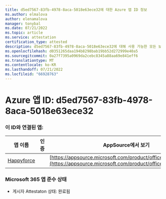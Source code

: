 ```yaml
---
title: d5ed7567-83fb-4978-8aca-5018e63ece32에 대한 Azure 앱 ID 정보
ms.author: elmalova
author: elenamalova
manager: tonybal
ms.date: 07/21/2022
ms.topic: article
ms.service: attestation
certification_type: attested
description: d5ed7567-83fb-4978-8aca-5018e63ece32에 대해 사용 가능한 모든 보안 및 규정 준수 정보입니다.
ms.openlocfilehash: d0351265daa194b8298bab19bb52d272999e40a5
ms.sourcegitcommit: 0a27f7395a0969da2cebc8345a88aa69e841eff6
ms.translationtype: MT
ms.contentlocale: ko-KR
ms.lasthandoff: 07/21/2022
ms.locfileid: "66928763"
---
```

# <a name="azure-app-id-d5ed7567-83fb-4978-8aca-5018e63ece32"></a>Azure 앱 ID: d5ed7567-83fb-4978-8aca-5018e63ece32


### <a name="apps-associated-with-this-id"></a>이 ID와 연결된 앱:
| **앱 이름** | **인증** | **AppSource에서 보기** |
|--------------|---------------|-----------------------|
| [Happyforce](../forward/WA200002078.md) |  | [https://appsource.microsoft.com/product/office/WA200002078](https://appsource.microsoft.com/product/office/WA200002078) |

### <a name="microsoft-365-app-compliance-status"></a>Microsoft 365 앱 준수 상태
- 게시자 Attestaton 상태: 완료됨
